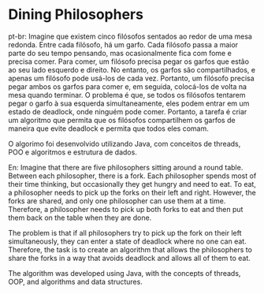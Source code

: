 # Dining Philosophers
pt-br: Imagine que existem cinco filósofos sentados ao redor de uma mesa redonda. Entre cada filósofo, há um garfo. Cada filósofo passa a maior parte do seu tempo pensando, mas ocasionalmente fica com fome e precisa comer. Para comer, um filósofo precisa pegar os garfos que estão ao seu lado esquerdo e direito. No entanto, os garfos são compartilhados, e apenas um filósofo pode usá-los de cada vez. Portanto, um filósofo precisa pegar ambos os garfos para comer e, em seguida, colocá-los de volta na mesa quando terminar.
O problema é que, se todos os filósofos tentarem pegar o garfo à sua esquerda simultaneamente, eles podem entrar em um estado de deadlock, onde ninguém pode comer. Portanto, a tarefa é criar um algoritmo que permita que os filósofos compartilhem os garfos de maneira que evite deadlock e permita que todos eles comam.

O algorimo foi desenvolvido utilizando Java, com conceitos de threads, POO e algoritmos e estrutura de dados.

En: Imagine that there are five philosophers sitting around a round table. Between each philosopher, there is a fork. Each philosopher spends most of their time thinking, but occasionally they get hungry and need to eat. To eat, a philosopher needs to pick up the forks on their left and right. However, the forks are shared, and only one philosopher can use them at a time. Therefore, a philosopher needs to pick up both forks to eat and then put them back on the table when they are done.

The problem is that if all philosophers try to pick up the fork on their left simultaneously, they can enter a state of deadlock where no one can eat. Therefore, the task is to create an algorithm that allows the philosophers to share the forks in a way that avoids deadlock and allows all of them to eat.

The algorithm was developed using Java, with the concepts of threads, OOP, and algorithms and data structures.
